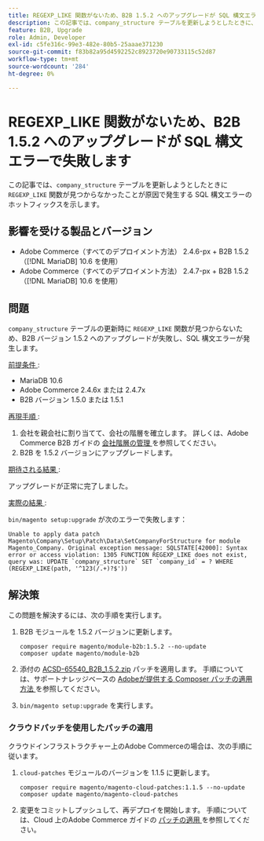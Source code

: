 ```yaml
---
title: REGEXP_LIKE 関数がないため、B2B 1.5.2 へのアップグレードが SQL 構文エラーで失敗します
description: この記事では、company_structure テーブルを更新しようとしたときに、REGEXP_LIKE 関数が見つからないことが原因で SQL 構文エラーが発生する問題のホットフィックスを提供します。
feature: B2B, Upgrade
role: Admin, Developer
exl-id: c5fe316c-99e3-482e-80b5-25aaae371230
source-git-commit: f83b82a95d4592252c8923720e90733115c52d87
workflow-type: tm+mt
source-wordcount: '284'
ht-degree: 0%

---
```


# REGEXP_LIKE 関数がないため、B2B 1.5.2 へのアップグレードが SQL 構文エラーで失敗します

この記事では、`company_structure` テーブルを更新しようとしたときに `REGEXP_LIKE` 関数が見つからなかったことが原因で発生する SQL 構文エラーのホットフィックスを示します。

## 影響を受ける製品とバージョン

* Adobe Commerce（すべてのデプロイメント方法） 2.4.6-px + B2B 1.5.2 （[!DNL MariaDB] 10.6 を使用）
* Adobe Commerce（すべてのデプロイメント方法） 2.4.7-px + B2B 1.5.2 （[!DNL MariaDB] 10.6 を使用）

## 問題

`company_structure` テーブルの更新時に `REGEXP_LIKE` 関数が見つからないため、B2B バージョン 1.5.2 へのアップグレードが失敗し、SQL 構文エラーが発生します。

<u> 前提条件 </u>:

* MariaDB 10.6
* Adobe Commerce 2.4.6x または 2.4.7x
* B2B バージョン 1.5.0 または 1.5.1

<u> 再現手順 </u>:

1. 会社を親会社に割り当てて、会社の階層を確立します。 詳しくは、Adobe Commerce B2B ガイドの [ 会社階層の管理 ](https://experienceleague.adobe.com/en/docs/commerce-admin/b2b/company-management/manage-company-hierarchy) を参照してください。
1. B2B を 1.5.2 バージョンにアップグレードします。

<u> 期待される結果 </u>:

アップグレードが正常に完了しました。

<u> 実際の結果 </u>:

`bin/magento setup:upgrade` が次のエラーで失敗します：

```
Unable to apply data patch Magento\Company\Setup\Patch\Data\SetCompanyForStructure for module Magento_Company. Original exception message: SQLSTATE[42000]: Syntax error or access violation: 1305 FUNCTION REGEXP_LIKE does not exist, query was: UPDATE `company_structure` SET `company_id` = ? WHERE (REGEXP_LIKE(path, '^123(/.+)?$'))
```

## 解決策

この問題を解決するには、次の手順を実行します。

1. B2B モジュールを 1.5.2 バージョンに更新します。

   ```
   composer require magento/module-b2b:1.5.2 --no-update
   composer update magento/module-b2b
   ```

1. 添付の [ACSD-65540_B2B_1.5.2.zip](assets/ACSD-65540_B2B_1.5.2.zip) パッチを適用します。 手順については、サポートナレッジベースの [Adobeが提供する Composer パッチの適用方法 ](/help/how-to/general/how-to-apply-a-composer-patch-provided-by-magento.md) を参照してください。
1. `bin/magento setup:upgrade` を実行します。

### クラウドパッチを使用したパッチの適用

クラウドインフラストラクチャー上のAdobe Commerceの場合は、次の手順に従います。

1. `cloud-patches` モジュールのバージョンを 1.1.5 に更新します。

   ```
   composer require magento/magento-cloud-patches:1.1.5 --no-update
   composer update magento/magento-cloud-patches
   ```

1. 変更をコミットしプッシュして、再デプロイを開始します。 手順については、Cloud 上のAdobe Commerce ガイドの [ パッチの適用 ](https://experienceleague.adobe.com/en/docs/commerce-on-cloud/user-guide/develop/upgrade/apply-patches) を参照してください。
